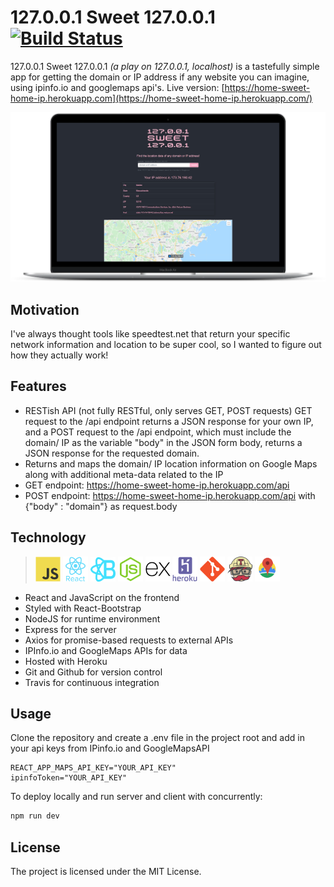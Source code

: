 # 127.0.0.1 Sweet 127.0.0.1 [![Build Status](https://travis-ci.com/MrRyanFloyd/home-sweet-127.0.0.1.svg?branch=master)](https://travis-ci.com/MrRyanFloyd/home-sweet-127.0.0.1)

127.0.0.1 Sweet 127.0.0.1 _(a play on 127.0.0.1, localhost)_ is a tastefully simple app for getting the domain or IP address if any website you can imagine, using ipinfo.io and googlemaps api's. Live version: [https://home-sweet-home-ip.herokuapp.com](https://home-sweet-home-ip.herokuapp.com/)

![alt text](/client/src/assets/home-sweet-home-desktop.png)

## Motivation

I've always thought tools like speedtest.net that return your specific network information and location to be super cool, so I wanted to figure out how they actually work!

## Features

- RESTish API (not fully RESTful, only serves GET, POST requests) GET request to the /api endpoint returns a JSON response for your own IP, and a POST request to the /api endpoint, which must include the domain/ IP as the variable "body" in the JSON form body, returns a JSON response for the requested domain.
- Returns and maps the domain/ IP location information on Google Maps along with additional meta-data related to the IP
- GET endpoint: https://home-sweet-home-ip.herokuapp.com/api
- POST endpoint: https://home-sweet-home-ip.herokuapp.com/api with {"body" : "domain"} as request.body

## Technology

> <img src="/client/src/assets/js.svg" width="40px"> <img src="/client/src/assets/react.svg" width="40px"> <img src="/client/src/assets/react-bootstrap.png" width="40px"> <img src="/client/src/assets/node.svg" width="40px"> <img src="/client/src/assets/express.svg" width="40px"> <img src="/client/src/assets/heroku.svg" width="40px"> <img src="/client/src/assets/git.svg" width="40px"> <img src="/client/src/assets/travis-ci.svg" width="40px"> <img src="/client/src/assets/maps.png" width="40px">

- React and JavaScript on the frontend
- Styled with React-Bootstrap
- NodeJS for runtime environment
- Express for the server
- Axios for promise-based requests to external APIs
- IPInfo.io and GoogleMaps APIs for data
- Hosted with Heroku
- Git and Github for version control
- Travis for continuous integration

## Usage

Clone the repository and create a .env file in the project root and add in your api keys from IPinfo.io and GoogleMapsAPI

```text
REACT_APP_MAPS_API_KEY="YOUR_API_KEY"
ipinfoToken="YOUR_API_KEY"
```

To deploy locally and run server and client with concurrently:

```javascript
npm run dev
```

## License

The project is licensed under the MIT License.
